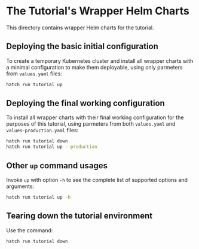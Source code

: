 # The Tutorial's Wrapper Helm Charts

This directory contains wrapper Helm charts for the tutorial.

## Deploying the basic initial configuration

To create a temporary Kubernetes cluster and install all wrapper charts with a minimal configuration to make them deployable, using only parmeters from `values.yaml` files:

```sh
hatch run tutorial up
```

## Deploying the final working configuration

To install all wrapper charts with their final working configuration for the purposes of this tutorial, using parmeters from both `values.yaml` and `values-production.yaml` files:

```sh
hatch run tutorial down
hatch run tutorial up --production
```

## Other `up` command usages

Invoke `up` with option `-h` to see the complete list of supported options and arguments:

```sh
hatch run tutorial up -h
```

## Tearing down the tutorial environment

Use the command:

```sh
hatch run tutorial down
```